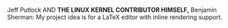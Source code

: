 Jeff Putlock AND **THE LINUX KERNEL CONTRIBUTOR HIMSELF,** Benjamin Sherman: My project idea is for a LaTeX editor with inline rendering support.

